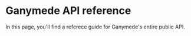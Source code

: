 # Ganymede API reference
In this page, you'll find a referece guide for Ganymede's entire public API.
